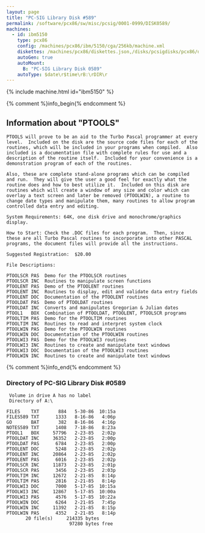 ```yaml
---
layout: page
title: "PC-SIG Library Disk #589"
permalink: /software/pcx86/sw/misc/pcsig/0001-0999/DISK0589/
machines:
  - id: ibm5150
    type: pcx86
    config: /machines/pcx86/ibm/5150/cga/256kb/machine.xml
    diskettes: /machines/pcx86/diskettes.json,/disks/pcsigdisks/pcx86/diskettes.json
    autoGen: true
    autoMount:
      B: "PC-SIG Library Disk 0589"
    autoType: $date\r$time\rB:\rDIR\r
---
```


{% include machine.html id="ibm5150" %}

{% comment %}info_begin{% endcomment %}

## Information about "PTOOLS"

    PTOOLS will prove to be an aid to the Turbo Pascal programmer at every
    level.  Included on the disk are the source code files for each of the
    routines, which will be included in your programs when compiled.  Also
    included is a documentation file with complete rules for use and a
    description of the routine itself.  Included for your convenience is a
    demonstration program of each of the routines.
    
    Also, these are complete stand-alone programs which can be compiled
    and run.  They will give the user a good feel for exactly what the
    routine does and how to best utilize it.  Included on this disk are
    routines which will create a window of any size and color which can
    overlay a text screen and later be removed (PTOOLWIN), a routine to
    change date types and manipulate them, many routines to allow program
    controlled data entry and editing.
    
    System Requirements: 64K, one disk drive and monochrome/graphics
    display.
    
    How to Start: Check the .DOC files for each program.  Then, since
    these are all Turbo Pascal routines to incorporate into other PASCAL
    programs, the document files will provide all the instructions.
    
    Suggested Registration:  $20.00
    
    File Descriptions:
    
    PTOOLSCR PAS  Demo for the PTOOLSCR routines
    PTOOLSCR INC  Routines to manipulate screen functions
    PTOOLENT PAS  Demo of the PTOOLENT routines
    PTOOLENT INC  Routines to display, edit and validate data entry fields
    PTOOLENT DOC  Documentation of the PTOOLENT routines
    PTOOLDAT PAS  Demo of PTOOLDAT routines
    PTOOLDAT INC  Converts and manipulates Gregorian & Julian dates
    PTOOL1   BOX  Combination of PTOOLDAT, PTOOLENT, PTOOLSCR programs
    PTOOLTIM PAS  Demo for the PTOOLTIM routines
    PTOOLTIM INC  Routines to read and interpret system clock
    PTOOLWIN PAS  Demo for the PTOOLWIN routines
    PTOOLWIN DOC  Documentation of the PTOOLWIN routines
    PTOOLWI3 PAS  Demo for the PTOOLWI3 routines
    PTOOLWI3 INC  Routines to create and manipulate text windows
    PTOOLWI3 DOC  Documentation of the PTOOLWI3 routines
    PTOOLWIN INC  Routines to create and manipulate text windows
{% comment %}info_end{% endcomment %}


### Directory of PC-SIG Library Disk #0589

     Volume in drive A has no label
     Directory of A:\

    FILES    TXT       884   5-30-86  10:15a
    FILES589 TXT      1333   8-16-86   4:06p
    GO       BAT       382   8-16-86   4:16p
    NOTES589 TXT      1408   7-18-86   8:23a
    PTOOL1   BOX     57796   2-23-85   2:02p
    PTOOLDAT INC     36352   2-23-85   2:00p
    PTOOLDAT PAS      6784   2-23-85   2:00p
    PTOOLENT DOC      5248   2-23-85   2:02p
    PTOOLENT INC     20864   2-23-85   2:02p
    PTOOLENT PAS      6016   2-23-85   2:02p
    PTOOLSCR INC     11873   2-23-85   2:01p
    PTOOLSCR PAS      3456   2-23-85   2:03p
    PTOOLTIM INC     12672   2-21-85   8:14p
    PTOOLTIM PAS      2816   2-21-85   8:14p
    PTOOLWI3 DOC      7000   5-17-85  10:15a
    PTOOLWI3 INC     12867   5-17-85  10:00a
    PTOOLWI3 PAS      4576   5-17-85  10:22a
    PTOOLWIN DOC      6264   2-21-85   7:45p
    PTOOLWIN INC     11392   2-21-85   8:15p
    PTOOLWIN PAS      4352   2-21-85   8:14p
           20 file(s)     214335 bytes
                           97280 bytes free

